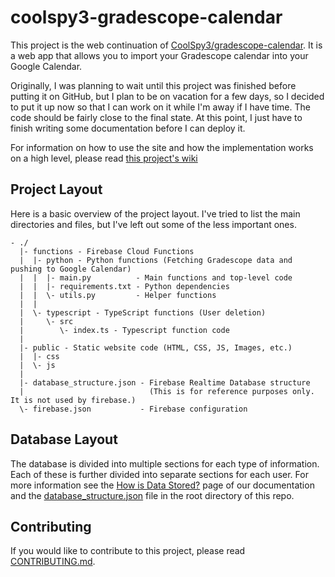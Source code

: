 # coolspy3-gradescope-calendar
This project is the web continuation of [CoolSpy3/gradescope-calendar](https://gihtub.com/CoolSpy3/gradescope-calendar). It is a web app that allows you to import your Gradescope calendar into your Google Calendar.

Originally, I was planning to wait until this project was finished before putting it on GitHub, but I plan to be on vacation for a few days, so I decided to put it up now so that I can work on it while I'm away if I have time. The code should be fairly close to the final state. At this point, I just have to finish writing some documentation before I can deploy it.

For information on how to use the site and how the implementation works on a high level, please read [this project's wiki](https://github.com/CoolSpy3/coolspy3-gradescope-calendar/wiki/)

## Project Layout
Here is a basic overview of the project layout. I've tried to list the main directories and files, but I've left out some of the less important ones.
```
- ./
  |- functions - Firebase Cloud Functions
  |  |- python - Python functions (Fetching Gradescope data and pushing to Google Calendar)
  |  |  |- main.py          - Main functions and top-level code
  |  |  |- requirements.txt - Python dependencies
  |  |  \- utils.py         - Helper functions
  |  |
  |  \- typescript - TypeScript functions (User deletion)
  |     \- src
  |        \- index.ts - Typescript function code
  |
  |- public - Static website code (HTML, CSS, JS, Images, etc.)
  |  |- css
  |  \- js
  |
  |- database_structure.json - Firebase Realtime Database structure
  |                            (This is for reference purposes only. It is not used by firebase.)
  \- firebase.json           - Firebase configuration

```

## Database Layout
The database is divided into multiple sections for each type of information. Each of these is further divided into separate sections for each user. For more information see the [How is Data Stored?](about:blank) page of our documentation and the [database_structure.json](database_structure.json) file in the root directory of this repo.

## Contributing
If you would like to contribute to this project, please read [CONTRIBUTING.md](CONTRIBUTING.md).
